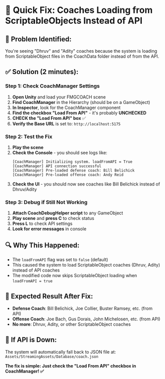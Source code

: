 # 🔧 Quick Fix: Coaches Loading from ScriptableObjects Instead of API

## 🚨 **Problem Identified:**
You're seeing "Dhruv" and "Adity" coaches because the system is loading from ScriptableObject files in the CoachData folder instead of from the API.

## ✅ **Solution (2 minutes):**

### Step 1: Check CoachManager Settings
1. **Open Unity** and load your FMGCOACH scene
2. **Find CoachManager** in the Hierarchy (should be on a GameObject)
3. **In Inspector**, look for the CoachManager component
4. **Find the checkbox "Load From API"** - it's probably **UNCHECKED**
5. **CHECK the "Load From API" box** ✅
6. **Verify the Base URL** is set to: `http://localhost:5175`

### Step 2: Test the Fix
1. **Play the scene**
2. **Check the Console** - you should see logs like:
   ```
   [CoachManager] Initializing system. loadFromAPI = True
   [CoachManager] API connection successful
   [CoachManager] Pre-loaded defense coach: Bill Belichick
   [CoachManager] Pre-loaded offense coach: Andy Reid
   ```
3. **Check the UI** - you should now see coaches like Bill Belichick instead of Dhruv/Adity

### Step 3: Debug if Still Not Working
1. **Attach CoachDebugHelper script** to any GameObject
2. **Play scene** and **press C** to check status
3. **Press L** to check API settings
4. **Look for error messages** in console

## 🔍 **Why This Happened:**
- The `loadFromAPI` flag was set to `false` (default)
- This caused the system to load ScriptableObject coaches (Dhruv, Adity) instead of API coaches
- The modified code now skips ScriptableObject loading when `loadFromAPI = true`

## 🎯 **Expected Result After Fix:**
- **Defense Coach**: Bill Belichick, Joe Collier, Buster Ramsey, etc. (from API)
- **Offense Coach**: Joe Bach, Gus Dorais, John Michelosen, etc. (from API)
- **No more**: Dhruv, Adity, or other ScriptableObject coaches

## 🚀 **If API is Down:**
The system will automatically fall back to JSON file at:
`Assets/StreamingAssets/Database/coach.json`

**The fix is simple: Just check the "Load From API" checkbox in CoachManager! ✅**
